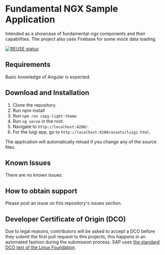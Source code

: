 # Fundamental NGX Sample Application

Intended as a showcase of fundamental-ngx components and their capabilities. The project also uses Firebase for some mock data loading.

[![REUSE status](https://api.reuse.software/badge/github.com/SAP-samples/fundamental-ngx-sample-apps)](https://api.reuse.software/info/github.com/SAP-samples/fundamental-ngx-sample-apps)

## Requirements

Basic knowledge of Angular is expected.

## Download and Installation

1. Clone the repository.
2. Run npm install
3. Run `npm run copy-light-theme`
4. Run `ng serve` in the root.
5. Navigate to `http://localhost:4200/`.
6. For the luigi app, go to `http://localhost:4200/assets/luigi.html`.

The application will automatically reload if you change any of the source files.

## Known Issues

There are no known issues.

## How to obtain support

Please post an issue on this repository's issues section.

## Developer Certificate of Origin (DCO)

Due to legal reasons, contributors will be asked to accept a DCO before they submit the first pull request to this projects, this happens in an automated fashion during the submission process. SAP uses [the standard DCO text of the Linux Foundation](https://developercertificate.org/).
